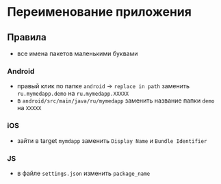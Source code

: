# Переименование приложения

## Правила
* все имена пакетов маленькими буквами

### Android
* правый клик по папке `android` -> `replace in path`
    заменить `ru.mymedapp.demo` на `ru.mymedapp.XXXXX`
* в `android/src/main/java/ru/mymedapp` заменить название папки `demo` на `XXXXX`

### iOS
* зайти в target `mymdapp` заменить `Display Name` и `Bundle Identifier`


### JS

* в файле `settings.json` изменить `package_name`
